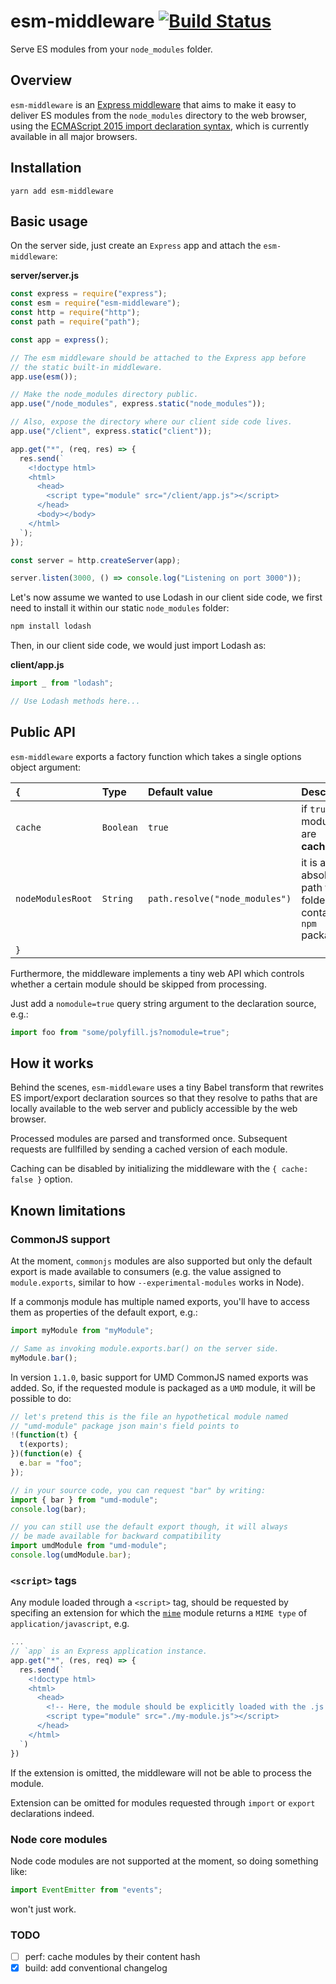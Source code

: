 # esm-middleware [![Build Status](https://travis-ci.com/fpipita/esm-middleware.svg?branch=master)](https://travis-ci.com/fpipita/esm-middleware)

Serve ES modules from your `node_modules` folder.

## Overview

`esm-middleware` is an [Express middleware](http://expressjs.com/en/guide/writing-middleware.html) that aims to make it easy to deliver ES modules from the `node_modules` directory to the web browser, using the [ECMAScript 2015 import declaration syntax](https://developer.mozilla.org/en-US/docs/Web/JavaScript/Reference/Statements/import), which is currently available in all major browsers.

## Installation

```
yarn add esm-middleware
```

## Basic usage

On the server side, just create an `Express` app and attach the `esm-middleware`:

**server/server.js**

```javascript
const express = require("express");
const esm = require("esm-middleware");
const http = require("http");
const path = require("path");

const app = express();

// The esm middleware should be attached to the Express app before
// the static built-in middleware.
app.use(esm());

// Make the node_modules directory public.
app.use("/node_modules", express.static("node_modules"));

// Also, expose the directory where our client side code lives.
app.use("/client", express.static("client"));

app.get("*", (req, res) => {
  res.send(`
    <!doctype html>
    <html>
      <head>
        <script type="module" src="/client/app.js"></script>
      </head>
      <body></body>
    </html>
  `);
});

const server = http.createServer(app);

server.listen(3000, () => console.log("Listening on port 3000"));
```

Let's now assume we wanted to use Lodash in our client side code, we first need to install it within our static `node_modules` folder:

```bash
npm install lodash
```

Then, in our client side code, we would just import Lodash as:

**client/app.js**

```javascript
import _ from "lodash";

// Use Lodash methods here...
```

## Public API

`esm-middleware` exports a factory function which takes a single options object argument:

| `{`               | Type      | Default value                  | Description                                                     |
| :---------------- | :-------- | :----------------------------- | :-------------------------------------------------------------- |
| `cache`           | `Boolean` | `true`                         | if `true`, modules are **cached**.                              |
| `nodeModulesRoot` | `String`  | `path.resolve("node_modules")` | it is an absolute path to the folder containing `npm` packages. |
| `}`               |           |                                |

Furthermore, the middleware implements a tiny web API which controls whether a certain module should be skipped from processing.

Just add a `nomodule=true` query string argument to the declaration source, e.g.:

```javascript
import foo from "some/polyfill.js?nomodule=true";
```

## How it works

Behind the scenes, `esm-middleware` uses a tiny Babel transform that rewrites ES import/export declaration sources so that they resolve to paths that are locally available to the web server and publicly accessible by the web browser.

Processed modules are parsed and transformed once. Subsequent requests are fullfilled by sending a cached version of each module.

Caching can be disabled by initializing the middleware with the `{ cache: false }` option.

## Known limitations

### CommonJS support

At the moment, `commonjs` modules are also supported but only the default export is made available to consumers (e.g. the value assigned to `module.exports`, similar to how `--experimental-modules` works in Node).

If a commonjs module has multiple named exports, you'll have to access them as properties of the default export, e.g.:

```javascript
import myModule from "myModule";

// Same as invoking module.exports.bar() on the server side.
myModule.bar();
```

In version `1.1.0`, basic support for UMD CommonJS named exports was added.
So, if the requested module is packaged as a `UMD` module, it will be possible to do:

```javascript
// let's pretend this is the file an hypothetical module named
// "umd-module" package json main's field points to
!(function(t) {
  t(exports);
})(function(e) {
  e.bar = "foo";
});

// in your source code, you can request "bar" by writing:
import { bar } from "umd-module";
console.log(bar);

// you can still use the default export though, it will always
// be made available for backward compatibility
import umdModule from "umd-module";
console.log(umdModule.bar);
```

### `<script>` tags

Any module loaded through a `<script>` tag, should be requested by specifing an extension for which the [`mime`](https://www.npmjs.com/package/mime) module returns a `MIME type` of `application/javascript`, e.g.

```javascript
...
// `app` is an Express application instance.
app.get("*", (res, req) => {
  res.send(`
    <!doctype html>
    <html>
      <head>
        <!-- Here, the module should be explicitly loaded with the .js extension -->
        <script type="module" src="./my-module.js"></script>
      </head>
    </html>
  `)
})
```

If the extension is omitted, the middleware will not be able to process the module.

Extension can be omitted for modules requested through `import` or `export` declarations indeed.

### Node core modules

Node code modules are not supported at the moment, so doing something like:

```javascript
import EventEmitter from "events";
```

won't just work.

### TODO

- [ ] perf: cache modules by their content hash
- [x] build: add conventional changelog
